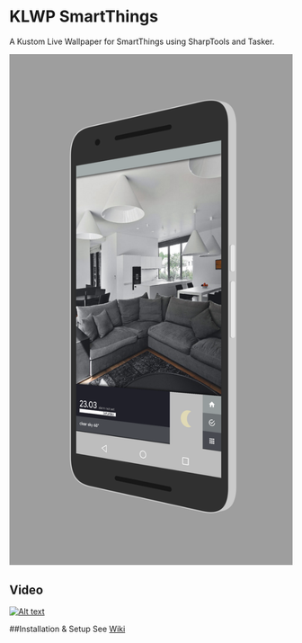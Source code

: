 # KLWP SmartThings
A Kustom Live Wallpaper for SmartThings using SharpTools and Tasker.

 <a href="https://raw.githubusercontent.com/nicholaswilde/KLWP-SmartThings/master/screenshots/screener_20160911(11-34-04).png"> <img src="https://raw.githubusercontent.com/nicholaswilde/KLWP-SmartThings/master/screenshots/screener_20160911(11-34-04).png" width=512/></a>

## Video
[![Alt text](https://img.youtube.com/vi/GhG6mqvRi_E/0.jpg)](https://www.youtube.com/watch?v=GhG6mqvRi_E)

##Installation & Setup
See [Wiki](https://github.com/nicholaswilde/KLWP-SmartThings/wiki)
   
